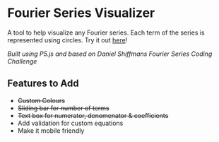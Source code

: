 # Fourier Series Visualizer

A tool to help visualize any Fourier series. Each term of the series is represented using circles. Try it out [here](https://nasirkhalid24.github.io/Custom-Fourier-Series-Visualizer/)!

_Built using P5.js and based on Daniel Shiffmans Fourier Series Coding Challenge_

## Features to Add

- ~~Custom Colours~~
- ~~Sliding bar for number of terms~~
- ~~Text box for numerator, denomenator & coefficients~~
- Add validation for custom equations
- Make it mobile friendly